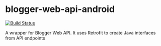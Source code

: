 # blogger-web-api-android
[![Build Status](https://travis-ci.org/fassetar/blogger-web-api-android.svg)](https://travis-ci.org/fassetar/blogger-web-api-android)

A wrapper for Blogger Web API. It uses Retrofit to create Java interfaces from API endpoints
